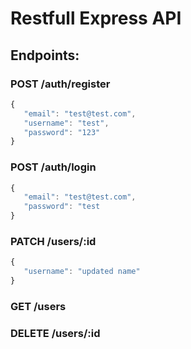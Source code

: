 # Restfull Express API

## Endpoints:

### POST /auth/register

```javascript
{
   "email": "test@test.com",
   "username": "test",
   "password": "123"
}
```

### POST /auth/login

```javascript
{
   "email": "test@test.com",
   "password": "test
}
```

### PATCH /users/:id

```javascript
{
   "username": "updated name"
}
```

### GET /users

### DELETE /users/:id
